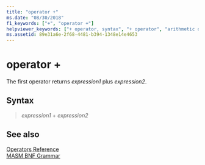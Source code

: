 ```yaml
---
title: "operator +"
ms.date: "08/30/2018"
f1_keywords: ["+", "operator +"]
helpviewer_keywords: ["+ operator, syntax", "+ operator", "arithmetic operators [C++], addition", "operators [MASM], arithmetic"]
ms.assetid: 89e31a6e-2f68-4481-b394-1348e14e4653
---
```

# operator +

The first operator returns *expression1* plus *expression2*.

## Syntax

> *expression1* + *expression2*

## See also

[Operators Reference](../../assembler/masm/operators-reference.md)<br/>
[MASM BNF Grammar](masm-bnf-grammar.md)
